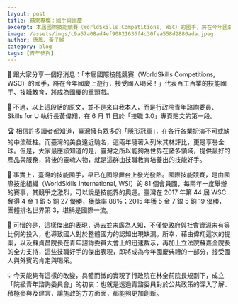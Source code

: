 ```yaml
---
layout: post
title: 蘋果專欄：國手與國慶
excerpt: 本屆國際技能競賽（WorldSkills Competitions, WSC）的國手，將在今年國慶上遊行，接受國人喝采！
image: /assets/imgs/c9a67a08ad4ef90821636f4c30fea558d2880ada.jpeg
author: 唐鳳、黃子維
category: blog
tags: [青年參與]
---
```


💯 跟大家分享一個好消息：「本屆國際技能競賽（WorldSkills Competitions, WSC）的國手，將在今年國慶上遊行，接受國人喝采！」代表百工百業的技能國手、技職教育，將成為國慶的重頭戲。

👷 不過，以上這段話的原文，並不是來自我本人，而是行政院青年諮詢委員、Skills for U 執行長黃偉翔，在 6 月 11 日於「技職 3.0」專頁貼文的第一段。

🏆 相信許多讀者都知道，臺灣擁有眾多的「隱形冠軍」，在各行各業扮演不可或缺的中流砥柱。而臺灣的美食遠近馳名，這兩年隨著入列米其林評比，更是享譽全球。但是，大家最應該知道的是，臺灣之所以能夠為世界在諸多領域，提供最好的產品與服務，背後的靈魂人物，就是這群由技職教育培養出的技能好手。

🎉 事實上，臺灣的技能國手，早已在國際舞台上發光發熱。國際技能競賽，是由國際技能組織（WorldSkills International, WSI）的 81 個會員國，每兩年一度舉辦的賽事，其競爭之激烈，可以說是技能界的奧運。臺灣在 2017 年第 44 屆 WSC 奪得 4 金 1 銀 5 銅 27 優勝，獲獎率 88%；2015 年獲 5 金 7 銀 5 銅 19 優勝，團體排名世界第 3，堪稱是國際一流。

🥇 可惜的是，這樣傑出的表現，過去並未廣為人知，不僅使政府與社會資源未有等比例的投入，也導致國人對於整體國力的認知出現缺漏。所幸，藉由偉翔這次的提案，以及蘇貞昌院長在青年諮詢委員大會上的迅速裁示，再加上立法院蘇嘉全院長的全力支持，這些技職好手的傑出表現，即將成為今年國慶典禮的一部分，接受國人與外賓的肯定與喝采。

💡 今天能夠有這樣的改變，具體而微的實現了行政院在林全前院長規劃下，成立「院級青年諮詢委員會」的初衷：也就是透過青諮委員對於公共政策的深入了解、積極參與及建言，讓施政的方方面面，都能夠更加創新。
